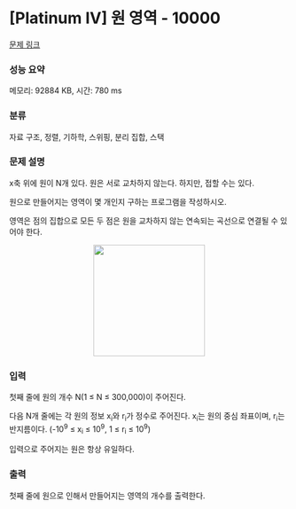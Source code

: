 # [Platinum IV] 원 영역 - 10000 

[문제 링크](https://www.acmicpc.net/problem/10000) 

### 성능 요약

메모리: 92884 KB, 시간: 780 ms

### 분류

자료 구조, 정렬, 기하학, 스위핑, 분리 집합, 스택

### 문제 설명

<p>x축 위에 원이 N개 있다. 원은 서로 교차하지 않는다. 하지만, 접할 수는 있다.</p>

<p>원으로 만들어지는 영역이 몇 개인지 구하는 프로그램을 작성하시오.</p>

<p>영역은 점의 집합으로 모든 두 점은 원을 교차하지 않는 연속되는 곡선으로 연결될 수 있어야 한다.</p>

<p style="text-align: center;"><img alt="" src="https://upload.acmicpc.net/c360da99-845f-4fdb-b1f6-60b809ef640b/-/preview/" style="width: 201px; height: 201px;"></p>

### 입력 

 <p>첫째 줄에 원의 개수 N(1 ≤ N ≤ 300,000)이 주어진다.</p>

<p>다음 N개 줄에는 각 원의 정보 x<sub>i</sub>와 r<sub>i</sub>가 정수로 주어진다. x<sub>i</sub>는 원의 중심 좌표이며, r<sub>i</sub>는 반지름이다. (-10<sup>9</sup> ≤ x<sub>i</sub> ≤ 10<sup>9</sup>, 1 ≤ r<sub>i</sub> ≤ 10<sup>9</sup>)</p>

<p>입력으로 주어지는 원은 항상 유일하다.</p>

### 출력 

 <p>첫째 줄에 원으로 인해서 만들어지는 영역의 개수를 출력한다.</p>

